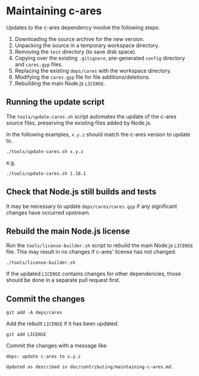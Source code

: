 # Maintaining c-ares

Updates to the c-ares dependency involve the following steps:

1. Downloading the source archive for the new version.
2. Unpacking the source in a temporary workspace directory.
3. Removing the `test` directory (to save disk space).
4. Copying over the existing `.gitignore`, pre-generated `config` directory and
   `cares.gyp` files.
5. Replacing the existing `deps/cares` with the workspace directory.
6. Modifying the `cares.gyp` file for file additions/deletions.
7. Rebuilding the main Node.js `LICENSE`.

## Running the update script

The `tools/update-cares.sh` script automates the update of the c-ares source
files, preserving the existing files added by Node.js.

In the following examples, `x.y.z` should match the c-ares version to update to.

```shell
./tools/update-cares.sh x.y.z
```

e.g.

```shell
./tools/update-cares.sh 1.18.1
```

## Check that Node.js still builds and tests

It may be necessary to update `deps/cares/cares.gyp` if any significant changes
have occurred upstream.

## Rebuild the main Node.js license

Run the `tools/license-builder.sh` script to rebuild the main Node.js `LICENSE`
file. This may result in no changes if c-ares' license has not changed.

```shell
./tools/license-builder.sh
```

If the updated `LICENSE` contains changes for other dependencies, those should
be done in a separate pull request first.

## Commit the changes

```shell
git add -A deps/cares
```

Add the rebuilt `LICENSE` if it has been updated.

```shell
git add LICENSE
```

Commit the changes with a message like

```text
deps: update c-ares to x.y.z

Updated as described in doc/contributing/maintaining-c-ares.md.
```
